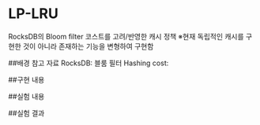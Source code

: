 # LP-LRU
RocksDB의 Bloom filter 코스트를 고려/반영한 캐시 정책
※현재 독립적인 캐시를 구현한 것이 아니라 존재하는 기능을 변형하여 구현함

##배경 참고 자료
RocksDB:
블룸 필터 Hashing cost:

##구현 내용

##실험 내용

##실험 결과
